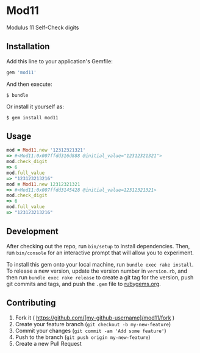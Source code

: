 # Mod11

Modulus 11 Self-Check digits

## Installation

Add this line to your application's Gemfile:

```ruby
gem 'mod11'
```

And then execute:

    $ bundle

Or install it yourself as:

    $ gem install mod11

## Usage

````ruby
mod = Mod11.new '12312321321'
=> #<Mod11:0x007ffdd316d888 @initial_value="12312321321">
mod.check_digit
=> 6
mod.full_value
=> "123123213216"
mod = Mod11.new 12312321321
=> #<Mod11:0x007ffdd3145428 @initial_value=12312321321>
mod.check_digit
=> 6
mod.full_value
=> "123123213216"
````

## Development

After checking out the repo, run `bin/setup` to install dependencies. Then, run `bin/console` for an interactive prompt that will allow you to experiment.

To install this gem onto your local machine, run `bundle exec rake install`. To release a new version, update the version number in `version.rb`, and then run `bundle exec rake release` to create a git tag for the version, push git commits and tags, and push the `.gem` file to [rubygems.org](https://rubygems.org).

## Contributing

1. Fork it ( https://github.com/[my-github-username]/mod11/fork )
2. Create your feature branch (`git checkout -b my-new-feature`)
3. Commit your changes (`git commit -am 'Add some feature'`)
4. Push to the branch (`git push origin my-new-feature`)
5. Create a new Pull Request

